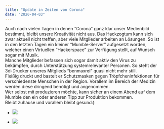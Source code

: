 ```yaml
---
title: "Update in Zeiten von Corona"
date: "2020-04-03"
---
```


Auch nach vielen Tagen in denen “Corona” ganz klar unser Medienbild bestimmt, bleibt unsere Kreativität nicht aus. Das Hackzogtum kann sich zwar aktuell nicht treffen, aber viele Mitglieder arbeiten an Lösungen. So ist in den letzten Tagen ein kleiner “Mumble-Server” aufgesetzt worden, welcher einen Virtuellen “Hackerspace” zur Verfügung stellt, auf Wunsch sogar mit Musik.  
Manche Mitglieder befassen sich sogar damit aktiv den Virus zu bekämpfen, durch Unterstützung systemrelevanter Personen. So steht der 3d-Drucker unseres Mitglieds “benmaxrei” quasi nicht mehr still.  
Fleißig druckt und bastelt er Schutzmasken gegen Tröpfcheninfektionen für verschiedenste Menschen in der Region. Vorallem im Bereich der Medizin werden diese dringend benötigt und angenommen.  
Wer selbst mit produzieren möchte, kann sicher an einem Abend auf dem Mumble den ein oder anderen Tipp zur Produktion bekommen.  
Bleibt zuhause und vorallem bleibt gesund:)

- ![](../images/signal-attachment-2020-04-03-144818-1-880x1024.jpeg)
    
- ![](../images/signal-attachment-2020-04-03-144559_002-1024x768.jpeg)
